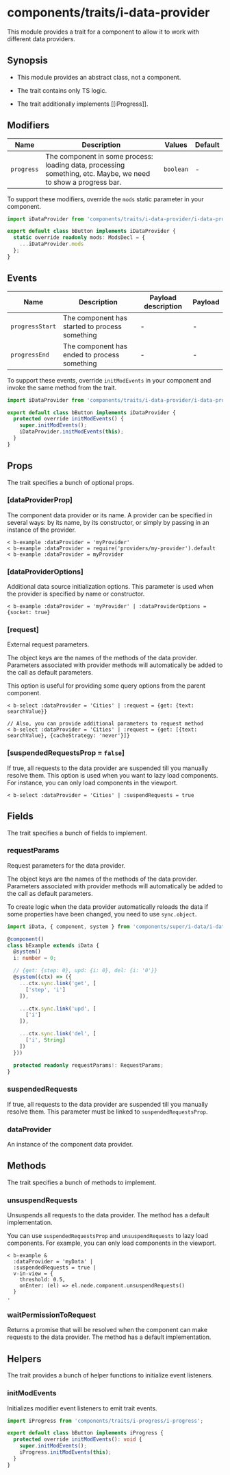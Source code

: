 # components/traits/i-data-provider

This module provides a trait for a component to allow it to work with different data providers.

## Synopsis

* This module provides an abstract class, not a component.

* The trait contains only TS logic.

* The trait additionally implements [[iProgress]].

## Modifiers

| Name       | Description                                                                                                    | Values    | Default |
|------------|----------------------------------------------------------------------------------------------------------------|-----------|---------|
| `progress` | The component in some process: loading data, processing something, etc. Maybe, we need to show a progress bar. | `boolean` | -       |

To support these modifiers, override the `mods` static parameter in your component.

```typescript
import iDataProvider from 'components/traits/i-data-provider/i-data-provider';

export default class bButton implements iDataProvider {
  static override readonly mods: ModsDecl = {
    ...iDataProvider.mods
  };
}
```

## Events

| Name            | Description                                    | Payload description | Payload |
|-----------------|------------------------------------------------|---------------------|---------|
| `progressStart` | The component has started to process something | -                   | -       |
| `progressEnd`   | The component has ended to process something   | -                   | -       |

To support these events, override `initModEvents` in your component and invoke the same method from the trait.

```typescript
import iDataProvider from 'components/traits/i-data-provider/i-data-provider';

export default class bButton implements iDataProvider {
  protected override initModEvents() {
    super.initModEvents();
    iDataProvider.initModEvents(this);
  }
}
```

## Props

The trait specifies a bunch of optional props.

### [dataProviderProp]

The component data provider or its name.
A provider can be specified in several ways: by its name, by its constructor, or simply by passing in an instance of the provider.

```
< b-example :dataProvider = 'myProvider'
< b-example :dataProvider = require('providers/my-provider').default
< b-example :dataProvider = myProvider
```

### [dataProviderOptions]

Additional data source initialization options.
This parameter is used when the provider is specified by name or constructor.

```
< b-example :dataProvider = 'myProvider' | :dataProviderOptions = {socket: true}
```

### [request]

External request parameters.

The object keys are the names of the methods of the data provider.
Parameters associated with provider methods will automatically be added to the call as default parameters.

This option is useful for providing some query options from the parent component.

```
< b-select :dataProvider = 'Cities' | :request = {get: {text: searchValue}}

// Also, you can provide additional parameters to request method
< b-select :dataProvider = 'Cities' | :request = {get: [{text: searchValue}, {cacheStrategy: 'never'}]}
```

### [suspendedRequestsProp = `false`]

If true, all requests to the data provider are suspended till you manually resolve them.
This option is used when you want to lazy load components. For instance, you can only load components in
the viewport.

```
< b-select :dataProvider = 'Cities' | :suspendRequests = true
```

## Fields

The trait specifies a bunch of fields to implement.

### requestParams

Request parameters for the data provider.

The object keys are the names of the methods of the data provider.
Parameters associated with provider methods will automatically be added to the call as default parameters.

To create logic when the data provider automatically reloads the data if some properties have been changed,
you need to use `sync.object`.

```typescript
import iData, { component, system } from 'components/super/i-data/i-data';

@component()
class bExample extends iData {
  @system()
  i: number = 0;

  // {get: {step: 0}, upd: {i: 0}, del: {i: '0'}}
  @system((ctx) => ({
    ...ctx.sync.link('get', [
      ['step', 'i']
    ]),

    ...ctx.sync.link('upd', [
      ['i']
    ]),

    ...ctx.sync.link('del', [
      ['i', String]
    ])
  }))

  protected readonly requestParams!: RequestParams;
}
```

### suspendedRequests

If true, all requests to the data provider are suspended till you manually resolve them.
This parameter must be linked to `suspendedRequestsProp`.

### dataProvider

An instance of the component data provider.

## Methods

The trait specifies a bunch of methods to implement.

### unsuspendRequests

Unsuspends all requests to the data provider.
The method has a default implementation.

You can use `suspendedRequestsProp` and `unsuspendRequests` to lazy load components.
For example, you can only load components in the viewport.

```
< b-example &
  :dataProvider = 'myData' |
  :suspendedRequests = true |
  v-in-view = {
    threshold: 0.5,
    onEnter: (el) => el.node.component.unsuspendRequests()
  }
.
```

### waitPermissionToRequest

Returns a promise that will be resolved when the component can make requests to the data provider.
The method has a default implementation.

## Helpers

The trait provides a bunch of helper functions to initialize event listeners.

### initModEvents

Initializes modifier event listeners to emit trait events.

```typescript
import iProgress from 'components/traits/i-progress/i-progress';

export default class bButton implements iProgress {
  protected override initModEvents(): void {
    super.initModEvents();
    iProgress.initModEvents(this);
  }
}
```
